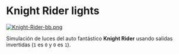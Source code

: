 # Knight Rider lights

[![Knight-Rider-bb.png](https://i.postimg.cc/hjvxsT3P/Knight-Rider-bb.png)](https://postimg.cc/WFRhbFvQ)

Simulación de luces del auto fantástico **Knight Rider** usando salidas invertidas (```1``` es ```0``` y ```0``` es ```1```).
